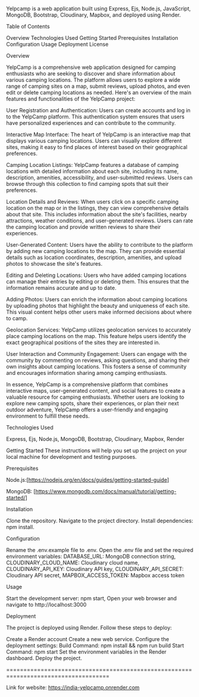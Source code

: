 Yelpcamp is a web application built using Express, Ejs, Node.js, JavaScript, MongoDB, Bootstrap, Cloudinary, Mapbox, and deployed using Render.

Table of Contents



Overview
Technologies Used
Getting Started
Prerequisites
Installation
Configuration
Usage
Deployment
License




Overview



YelpCamp is a comprehensive web application designed for camping enthusiasts who are seeking to discover and share information about various camping locations. The platform allows users to explore a wide range of camping sites on a map, submit reviews, upload photos, and even edit or delete camping locations as needed. Here's an overview of the main features and functionalities of the YelpCamp project:

User Registration and Authentication:
Users can create accounts and log in to the YelpCamp platform. This authentication system ensures that users have personalized experiences and can contribute to the community.

Interactive Map Interface:
The heart of YelpCamp is an interactive map that displays various camping locations. Users can visually explore different sites, making it easy to find places of interest based on their geographical preferences.

Camping Location Listings:
YelpCamp features a database of camping locations with detailed information about each site, including its name, description, amenities, accessibility, and user-submitted reviews. Users can browse through this collection to find camping spots that suit their preferences.

Location Details and Reviews:
When users click on a specific camping location on the map or in the listings, they can view comprehensive details about that site. This includes information about the site's facilities, nearby attractions, weather conditions, and user-generated reviews. Users can rate the camping location and provide written reviews to share their experiences.

User-Generated Content:
Users have the ability to contribute to the platform by adding new camping locations to the map. They can provide essential details such as location coordinates, description, amenities, and upload photos to showcase the site's features.

Editing and Deleting Locations:
Users who have added camping locations can manage their entries by editing or deleting them. This ensures that the information remains accurate and up to date.

Adding Photos:
Users can enrich the information about camping locations by uploading photos that highlight the beauty and uniqueness of each site. This visual content helps other users make informed decisions about where to camp.

Geolocation Services:
YelpCamp utilizes geolocation services to accurately place camping locations on the map. This feature helps users identify the exact geographical positions of the sites they are interested in.

User Interaction and Community Engagement:
Users can engage with the community by commenting on reviews, asking questions, and sharing their own insights about camping locations. This fosters a sense of community and encourages information sharing among camping enthusiasts.

In essence, YelpCamp is a comprehensive platform that combines interactive maps, user-generated content, and social features to create a valuable resource for camping enthusiasts. Whether users are looking to explore new camping spots, share their experiences, or plan their next outdoor adventure, YelpCamp offers a user-friendly and engaging environment to fulfill these needs.



Technologies Used



Express,
Ejs,
Node.js,
MongoDB,
Bootstrap,
Cloudinary,
Mapbox,
Render



Getting Started
These instructions will help you set up the project on your local machine for development and testing purposes.

Prerequisites



Node.js:[https://nodejs.org/en/docs/guides/getting-started-guide]





MongoDB: [https://www.mongodb.com/docs/manual/tutorial/getting-started/]



Installation



Clone the repository.
Navigate to the project directory.
Install dependencies: npm install.



Configuration



Rename the .env.example file to .env.
Open the .env file and set the required environment variables:
DATABASE_URL: MongoDB connection string,
CLOUDINARY_CLOUD_NAME: Cloudinary cloud name,
CLOUDINARY_API_KEY: Cloudinary API key,
CLOUDINARY_API_SECRET: Cloudinary API secret,
MAPBOX_ACCESS_TOKEN: Mapbox access token



Usage




Start the development server: npm start,
Open your web browser and navigate to http://localhost:3000

Deployment



The project is deployed using Render. Follow these steps to deploy:

Create a Render account
Create a new web service.
Configure the deployment settings:
Build Command: npm install && npm run build
Start Command: npm start
Set the environment variables in the Render dashboard.
Deploy the project.

====================================================================================



Link for website: https://india-yelpcamp.onrender.com

